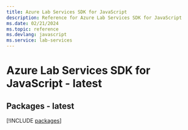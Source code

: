 ```yaml
---
title: Azure Lab Services SDK for JavaScript
description: Reference for Azure Lab Services SDK for JavaScript
ms.date: 02/21/2024
ms.topic: reference
ms.devlang: javascript
ms.service: lab-services
---
```

# Azure Lab Services SDK for JavaScript - latest
## Packages - latest
[!INCLUDE [packages](lab-services-index.md)]